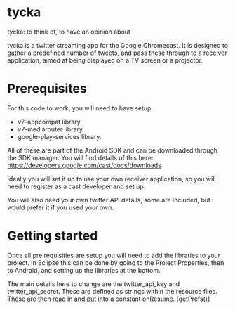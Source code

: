tycka
==========

tycka: to think of, to have an opinion about

tycka is a twitter streaming app for the Google Chromecast. It is designed to gather a predefined number of tweets, and pass these through to a receiver application, aimed at being displayed on a TV screen or a projector.

# Prerequisites

For this code to work, you will need to have setup:
* v7-appcompat library
* v7-mediarouter library
* google-play-services library.

All of these are part of the Android SDK and can be downloaded through the SDK manager. You will find details of this here: https://developers.google.com/cast/docs/downloads

Ideally you will set it up to use your own receiver application, so you will need to register as a cast developer and set up.

You will also need your own twitter API details, some are included, but I would prefer it if you used your own.

# Getting started

Once all pre requisities are setup you will need to add the libraries to your project. In Eclipse this can be done by going to the Project Properties, then to Android, and setting up the libraries at the bottom.

The main details here to change are the twitter_api_key and twitter_api_secret. These are defined as strings within the resource files. These are then read in and put into a constant onResume. [getPrefs()]

